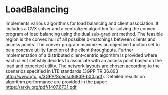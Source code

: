# LoadBalancing
 Implements various algorithms for load balancing and client association. It includes a CVX solver and a centralized algorithm for solving the convex program of load balancing using the dual sub-gradient method. The feasible region is the convex hull of all possible b-matchings between clients and access points. The convex program maximizes an objective function set to be a concave utility function of the client throughputs. Further implementation of a distributed client-centric algorithm is provided where each client selfishly decides to associate with an access point based on the load and expected utility. The network layouts are chosen according to the scenarios specified in LTE standards (3GPP TR 36.893 http://www.qtc.jp/3GPP/Specs/36839-b00.pdf). Detailed results on algorithm performance are provided in the paper:  https://arxiv.org/pdf/1407.6731.pdf
